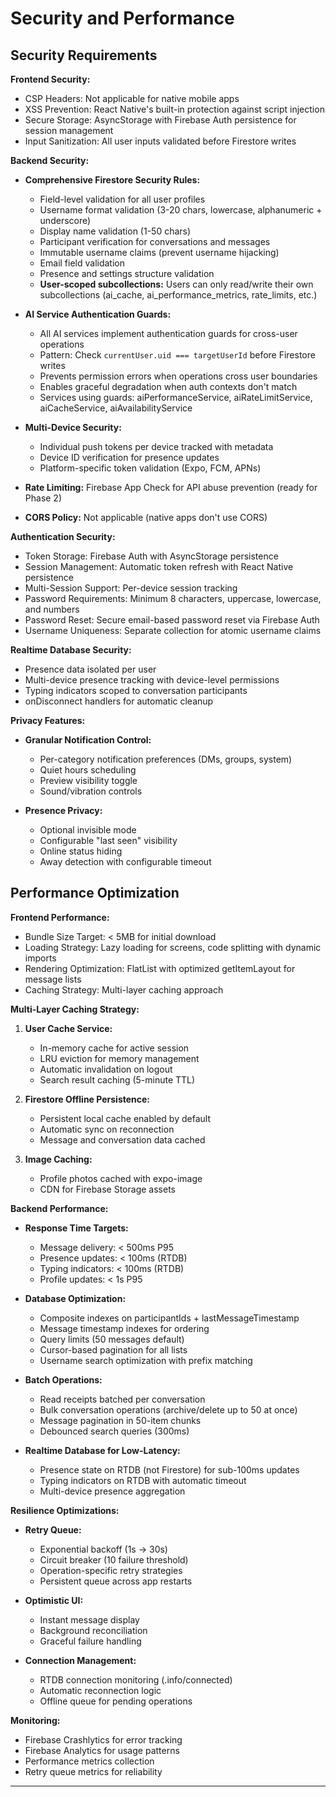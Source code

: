 # Security and Performance

## Security Requirements

**Frontend Security:**

- CSP Headers: Not applicable for native mobile apps
- XSS Prevention: React Native's built-in protection against script injection
- Secure Storage: AsyncStorage with Firebase Auth persistence for session management
- Input Sanitization: All user inputs validated before Firestore writes

**Backend Security:**

- **Comprehensive Firestore Security Rules:**
  - Field-level validation for all user profiles
  - Username format validation (3-20 chars, lowercase, alphanumeric + underscore)
  - Display name validation (1-50 chars)
  - Participant verification for conversations and messages
  - Immutable username claims (prevent username hijacking)
  - Email field validation
  - Presence and settings structure validation
  - **User-scoped subcollections:** Users can only read/write their own subcollections (ai_cache, ai_performance_metrics, rate_limits, etc.)

- **AI Service Authentication Guards:**
  - All AI services implement authentication guards for cross-user operations
  - Pattern: Check `currentUser.uid === targetUserId` before Firestore writes
  - Prevents permission errors when operations cross user boundaries
  - Enables graceful degradation when auth contexts don't match
  - Services using guards: aiPerformanceService, aiRateLimitService, aiCacheService, aiAvailabilityService

- **Multi-Device Security:**
  - Individual push tokens per device tracked with metadata
  - Device ID verification for presence updates
  - Platform-specific token validation (Expo, FCM, APNs)

- **Rate Limiting:** Firebase App Check for API abuse prevention (ready for Phase 2)
- **CORS Policy:** Not applicable (native apps don't use CORS)

**Authentication Security:**

- Token Storage: Firebase Auth with AsyncStorage persistence
- Session Management: Automatic token refresh with React Native persistence
- Multi-Session Support: Per-device session tracking
- Password Requirements: Minimum 8 characters, uppercase, lowercase, and numbers
- Password Reset: Secure email-based password reset via Firebase Auth
- Username Uniqueness: Separate collection for atomic username claims

**Realtime Database Security:**

- Presence data isolated per user
- Multi-device presence tracking with device-level permissions
- Typing indicators scoped to conversation participants
- onDisconnect handlers for automatic cleanup

**Privacy Features:**

- **Granular Notification Control:**
  - Per-category notification preferences (DMs, groups, system)
  - Quiet hours scheduling
  - Preview visibility toggle
  - Sound/vibration controls

- **Presence Privacy:**
  - Optional invisible mode
  - Configurable "last seen" visibility
  - Online status hiding
  - Away detection with configurable timeout

## Performance Optimization

**Frontend Performance:**

- Bundle Size Target: < 5MB for initial download
- Loading Strategy: Lazy loading for screens, code splitting with dynamic imports
- Rendering Optimization: FlatList with optimized getItemLayout for message lists
- Caching Strategy: Multi-layer caching approach

**Multi-Layer Caching Strategy:**

1. **User Cache Service:**
   - In-memory cache for active session
   - LRU eviction for memory management
   - Automatic invalidation on logout
   - Search result caching (5-minute TTL)

2. **Firestore Offline Persistence:**
   - Persistent local cache enabled by default
   - Automatic sync on reconnection
   - Message and conversation data cached

3. **Image Caching:**
   - Profile photos cached with expo-image
   - CDN for Firebase Storage assets

**Backend Performance:**

- **Response Time Targets:**
  - Message delivery: < 500ms P95
  - Presence updates: < 100ms (RTDB)
  - Typing indicators: < 100ms (RTDB)
  - Profile updates: < 1s P95

- **Database Optimization:**
  - Composite indexes on participantIds + lastMessageTimestamp
  - Message timestamp indexes for ordering
  - Query limits (50 messages default)
  - Cursor-based pagination for all lists
  - Username search optimization with prefix matching

- **Batch Operations:**
  - Read receipts batched per conversation
  - Bulk conversation operations (archive/delete up to 50 at once)
  - Message pagination in 50-item chunks
  - Debounced search queries (300ms)

- **Realtime Database for Low-Latency:**
  - Presence state on RTDB (not Firestore) for sub-100ms updates
  - Typing indicators on RTDB with automatic timeout
  - Multi-device presence aggregation

**Resilience Optimizations:**

- **Retry Queue:**
  - Exponential backoff (1s → 30s)
  - Circuit breaker (10 failure threshold)
  - Operation-specific retry strategies
  - Persistent queue across app restarts

- **Optimistic UI:**
  - Instant message display
  - Background reconciliation
  - Graceful failure handling

- **Connection Management:**
  - RTDB connection monitoring (.info/connected)
  - Automatic reconnection logic
  - Offline queue for pending operations

**Monitoring:**

- Firebase Crashlytics for error tracking
- Firebase Analytics for usage patterns
- Performance metrics collection
- Retry queue metrics for reliability

---
